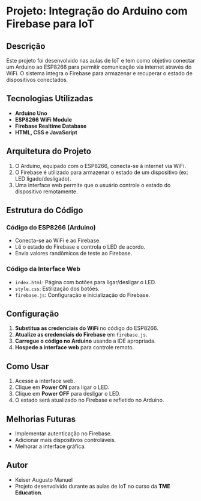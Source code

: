 # Projeto: Integração do Arduino com Firebase para IoT

## Descrição
Este projeto foi desenvolvido nas aulas de IoT e tem como objetivo conectar um Arduino ao ESP8266 para permitir comunicação via internet através do WiFi. O sistema integra o Firebase para armazenar e recuperar o estado de dispositivos conectados.

## Tecnologias Utilizadas
- **Arduino Uno**
- **ESP8266 WiFi Module**
- **Firebase Realtime Database**
- **HTML, CSS e JavaScript**

## Arquitetura do Projeto
1. O Arduino, equipado com o ESP8266, conecta-se à internet via WiFi.
2. O Firebase é utilizado para armazenar o estado de um dispositivo (ex: LED ligado/desligado).
3. Uma interface web permite que o usuário controle o estado do dispositivo remotamente.

## Estrutura do Código
### Código do ESP8266 (Arduino)
- Conecta-se ao WiFi e ao Firebase.
- Lê o estado do Firebase e controla o LED de acordo.
- Envia valores randômicos de teste ao Firebase.

### Código da Interface Web
- `index.html`: Página com botões para ligar/desligar o LED.
- `style.css`: Estilização dos botões.
- `firebase.js`: Configuração e inicialização do Firebase.

## Configuração
1. **Substitua as credenciais do WiFi** no código do ESP8266.
2. **Atualize as credenciais do Firebase** em `firebase.js`.
3. **Carregue o código no Arduino** usando a IDE apropriada.
4. **Hospede a interface web** para controle remoto.

## Como Usar
1. Acesse a interface web.
2. Clique em **Power ON** para ligar o LED.
3. Clique em **Power OFF** para desligar o LED.
4. O estado será atualizado no Firebase e refletido no Arduino.

## Melhorias Futuras
- Implementar autenticação no Firebase.
- Adicionar mais dispositivos controláveis.
- Melhorar a interface gráfica.

## Autor
- Keiser Augusto Manuel
- Projeto desenvolvido durante as aulas de IoT no curso da **TME Education**.

